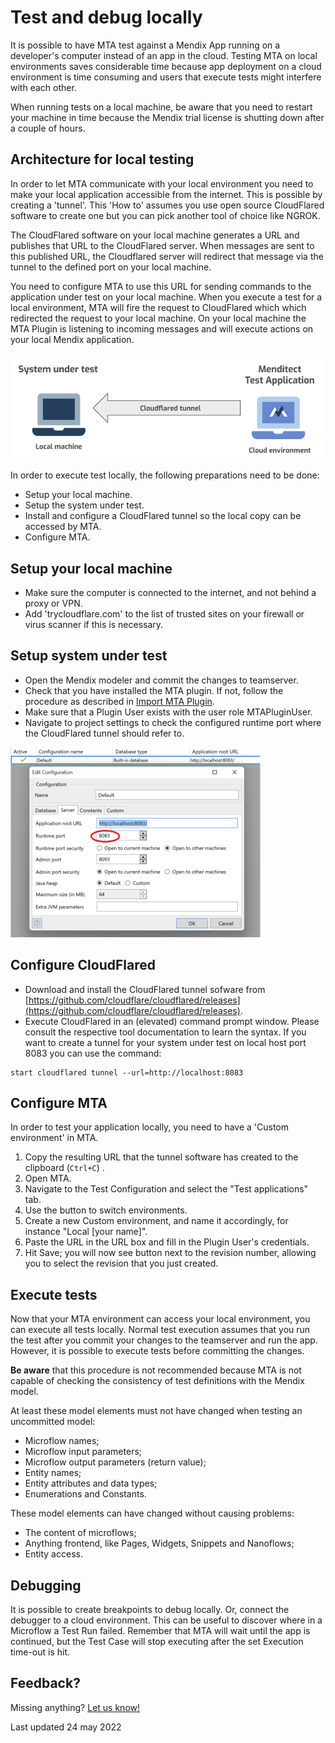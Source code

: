# Test and debug locally

It is possible to have MTA test against a Mendix App running on a developer's computer instead of an app in the cloud. Testing MTA on local environments saves considerable time because app deployment on a cloud environment is time consuming and users that execute tests might interfere with each other.

When running tests on a local machine, be aware that you need to restart your machine in time because the Mendix trial license is shutting down after a couple of hours.

## Architecture for local testing

In order to let MTA communicate with your local environment you need to make your local
application accessible from the internet. This is possible by creating a 'tunnel'. This 'How to'
assumes you use open source CloudFlared software to create one but you can pick another tool of
choice like NGROK.

The CloudFlared software on your local machine generates a URL and publishes that URL to the
CloudFlared server. When messages are sent to this published URL, the Cloudflared server will
redirect that message via the tunnel to the defined port on your local machine.

You need to configure MTA to use this URL for sending commands to the application under test on
your local machine. When you execute a test for a local environment, MTA will fire the request to
CloudFlared which which redirected the request to your local machine. On your local machine the
MTA Plugin is listening to incoming messages and will execute actions on your local Mendix
application.

![Tunnel architecture](tunnel.png)

In order to execute test locally, the following preparations need to be done:

- Setup your local machine.
- Setup the system under test.
- Install and configure a CloudFlared tunnel so the local copy can be accessed by MTA.
- Configure MTA.

## Setup your local machine

- Make sure the computer is connected to the internet, and not behind a proxy or VPN.
- Add 'trycloudflare.com' to the list of trusted sites on your firewall or virus scanner if this is necessary.

## Setup system under test

- Open the Mendix modeler and commit the changes to teamserver.
- Check that you have installed the MTA plugin. If not, follow the procedure as described in [Import MTA Plugin](import-plugin).
- Make sure that a Plugin User exists with the user role MTAPluginUser.
- Navigate to project settings to check the configured runtime port where the CloudFlared tunnel should refer to.

![Port number](port.png)

## Configure CloudFlared

- Download and install the CloudFlared tunnel sofware from [https://github.com/cloudflare/cloudflared/releases](https://github.com/cloudflare/cloudflared/releases).
- Execute CloudFlared in an (elevated) command prompt window. Please consult the respective tool documentation to learn the syntax. If you want to create a tunnel for your system under test on local host port 8083 you can use the command:

```
start cloudflared tunnel --url=http://localhost:8083
```

## Configure MTA
In order to test your application locally, you need to have a 'Custom environment' in MTA.

1. Copy the resulting URL that the tunnel software has created to the clipboard (<code>Ctrl+C</code>) .
2. Open MTA.
3. Navigate to the Test Configuration and select the "Test applications" tab.
4. Use the <i class="fa fa-exchange"></i> button to switch environments.
5. Create a new Custom environment, and name it accordingly, for instance "Local [your name]".
6. Paste the URL in the URL box and fill in the Plugin User's credentials.
7. Hit Save; you will now see <i class="fa fa-pencil"></i> button next to the revision number, allowing you to select the revision that you just created.

## Execute tests

Now that your MTA environment can access your local environment, you can execute all tests locally.
Normal test execution assumes that you run the test after you commit your changes to the teamserver and run the app. However, it is possible to execute tests before committing the changes.

**Be aware** that this procedure is not recommended because MTA is not capable of checking the consistency of test definitions with the Mendix model. 

At least these model elements must not have changed when testing an uncommitted model:

- Microflow names;
- Microflow input parameters;
- Microflow output parameters (return value);
- Entity names;
- Entity attributes and data types;
- Enumerations and Constants.

These model elements can have changed without causing problems:
- The content of microflows;
- Anything frontend, like Pages, Widgets, Snippets and Nanoflows;
- Entity access.

## Debugging

It is possible to create breakpoints to debug locally. Or, connect the debugger to a cloud environment. This can be useful to discover where in a Microflow a Test Run failed. Remember that MTA will wait until the app is continued, but the Test Case will stop executing after the set Execution time-out is hit. 

## Feedback?
Missing anything? [Let us know!](mailto:support@menditect.com)

Last updated 24 may 2022